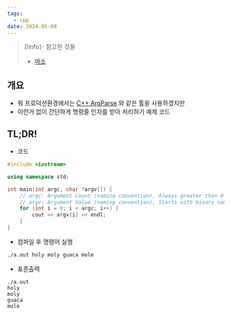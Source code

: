 ```yaml
---
tags:
  - cpp
date: 2024-05-08
---
```

> [!info]- 참고한 것들
> - [마소](https://learn.microsoft.com/en-us/cpp/cpp/main-function-command-line-args)

## 개요

- 뭐 프로덕션환경에서는 [C++ ArgParse](https://github.com/p-ranav/argparse) 와 같은 툴을 사용하겠지만
- 이런거 없이 간단하게 명령줄 인자를 받아 처리하기 예제 코드

## TL;DR!

- 코드

```cpp
#include <iostream>

using namespace std;

int main(int argc, char *argv[]) {
	// argc: Argument Count (naming convention), Always greater than 0
	// argv: Argument Value (naming convention), Starts with binary name
	for (int i = 0; i < argc; i++) {
		cout << argv[i] << endl;
	}
}
```

- 컴파일 후 명령어 실행

```bash
./a.out holy moly guaca mole
```

- 표준출력

```
./a.out
holy
moly
guaca
mole
```